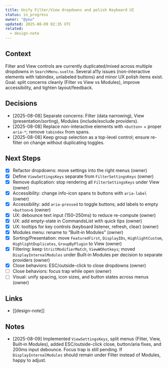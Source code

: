 ```yaml
---
title: Unify Filter/View dropdowns and polish Keyboard UI
status: in_progress
owner: "@you"
updated: 2025-08-09 02:35 UTC
related:
  - design-note
---
```


## Context
Filter and View controls are currently duplicated/mixed across multiple dropdowns in `SearchMenu.svelte`. Several a11y issues (non-interactive elements with tabindex, unlabeled buttons) and minor UX polish items exist. Goal: split concerns cleanly (Filter vs View vs Modules), improve accessibility, and tighten layout/feedback.

## Decisions
- [2025-08-08] Separate concerns: Filter (data narrowing), View (presentation/sorting), Modules (include/exclude providers).
- [2025-08-08] Replace non-interactive elements with `<button>` + proper `aria-*`; remove `tabindex` from spans.
- [2025-08-08] Keep group selection as a top-level control; ensure re-filter on change without duplicating toggles.

## Next Steps
- [x] Refactor dropdowns: move settings into the right menus (owner)
- [x] Define `ViewSettingsKeys` separate from `FilterSettingsKeys` (owner)
- [x] Remove duplication: stop rendering all `FilterSettingsKeys` under View (owner)
- [x] Accessibility: change info-icon spans to buttons with `aria-label` (owner)
- [x] Accessibility: add `aria-pressed` to toggle buttons; add labels to empty `<button>`s (owner)
- [x] UX: debounce text input (150–250ms) to reduce re-compute (owner)
- [x] UX: add empty-state in CommandsList with quick tips (owner)
- [x] UX: tooltips for key controls (keyboard listener, refresh, clear) (owner)
- [x] Modules menu: rename to “Built‑in Modules” (owner)
- [x] Sorting/Presentation: move `FeaturedFirst`, `DisplayIDs`, `HighlightCustom`, `HighlightDuplicates`, `GroupByPlugin` to View (owner)
- [x] Filtering: keep `StrictModifierMatch`, `ViewWOhotkeys`; moved `DisplayInternalModules` under Built‑in Modules per decision to separate providers (owner)
- [x] Close behaviors: ESC/outside-click to close dropdowns (owner)
- [ ] Close behaviors: focus trap while open (owner)
- [ ] Visual: unify spacing, icon sizes, and button states across menus (owner)

## Links
- [[design-note]]

## Notes
- [2025-08-09] Implemented `ViewSettingsKeys`, split menus (Filter, View, Built‑in Modules), added ESC/outside-click close, button/aria fixes, and 200ms input debounce. Focus trap is still pending. If `DisplayInternalModules` should remain under Filter instead of Modules, happy to adjust.
